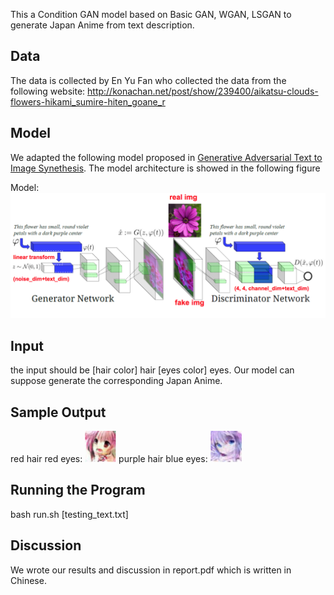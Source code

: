 This a Condition GAN model based on Basic GAN, WGAN, LSGAN to generate Japan Anime from text description.

## Data ##
The data is collected by En Yu Fan who collected the data from the following website:
http://konachan.net/post/show/239400/aikatsu-clouds-flowers-hikami_sumire-hiten_goane_r

## Model ##
We adapted the following model proposed in [Generative Adversarial Text to Image Synethesis](https://arxiv.org/pdf/1605.05396.pdf). The model architecture is showed in the following figure

Model:
![alt text](model.png)

## Input ##
the input should be [hair color] hair [eyes color] eyes. Our model can suppose generate the corresponding Japan Anime.

## Sample Output ##
red hair red eyes:
<img src="rhre.png" width="50" height="50" />
purple hair blue eyes:
<img src="phbe.png" width="50" height="50" />

## Running the Program ##
bash run.sh [testing_text.txt]

## Discussion ##
We wrote our results and discussion in report.pdf which is written in Chinese.

